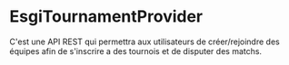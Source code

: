 # EsgiTournamentProvider

C'est une API REST qui permettra aux utilisateurs de créer/rejoindre des équipes afin de s'inscrire a des tournois et de disputer des matchs.